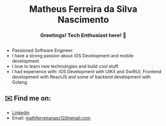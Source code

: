<h1 align="center">Matheus Ferreira da Silva Nascimento</h1>

<h3 align="center">Greetings! Tech Enthusiast here! 👋</h3>

##
- Passioned Software Engineer.
- I have a strong passion about iOS Development and mobile development. 
- I love to learn new technologies and build cool stuff.
- I had experience with: iOS Development with UIKit and SwiftUI, Frontend development with ReactJS and some of backend development with Golang.

## ✉️ Find me on:

   - [Linkedin](https://www.linkedin.com/in/matheuszx)
   - Email: mathferreiranasc12@gmail.com
